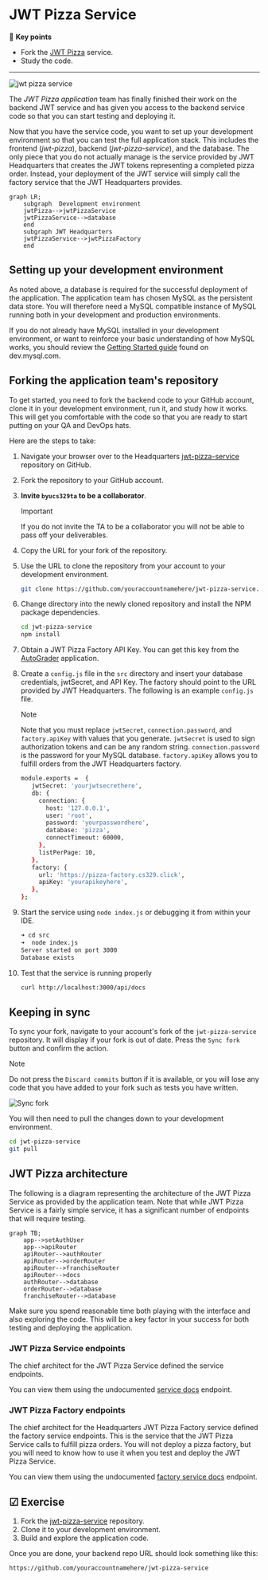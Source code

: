 # JWT Pizza Service

🔑 **Key points**

- Fork the [JWT Pizza](https://github.com/devops329/jwt-pizza-service) service.
- Study the code.

---

![jwt pizza service](jwtPizzaServicePhone.png)

The _JWT Pizza application_ team has finally finished their work on the backend JWT service and has given you access to the backend service code so that you can start testing and deploying it.

Now that you have the service code, you want to set up your development environment so that you can test the full application stack. This includes the frontend (_jwt-pizza_), backend (_jwt-pizza-service_), and the database. The only piece that you do not actually manage is the service provided by JWT Headquarters that creates the JWT tokens representing a completed pizza order. Instead, your deployment of the JWT service will simply call the factory service that the JWT Headquarters provides.

```mermaid
graph LR;
    subgraph  Development environment
    jwtPizza-->jwtPizzaService
    jwtPizzaService-->database
    end
    subgraph JWT Headquarters
    jwtPizzaService-->jwtPizzaFactory
    end
```

## Setting up your development environment

As noted above, a database is required for the successful deployment of the application. The application team has chosen MySQL as the persistent data store. You will therefore need a MySQL compatible instance of MySQL running both in your development and production environments.

If you do not already have MySQL installed in your development environment, or want to reinforce your basic understanding of how MySQL works, you should review the [Getting Started guide](https://dev.mysql.com/doc/mysql-getting-started/en/) found on dev.mysql.com.

## Forking the application team's repository

To get started, you need to fork the backend code to your GitHub account, clone it in your development environment, run it, and study how it works. This will get you comfortable with the code so that you are ready to start putting on your QA and DevOps hats.

Here are the steps to take:

1. Navigate your browser over to the Headquarters [jwt-pizza-service](https://github.com/devops329/jwt-pizza-service) repository on GitHub.
1. Fork the repository to your GitHub account.
1. **Invite `byucs329ta` to be a collaborator**.

   > [!IMPORTANT]
   > If you do not invite the TA to be a collaborator you will not be able to pass off your deliverables.

1. Copy the URL for your fork of the repository.
1. Use the URL to clone the repository from your account to your development environment.
   ```sh
   git clone https://github.com/youraccountnamehere/jwt-pizza-service.git
   ```
1. Change directory into the newly cloned repository and install the NPM package dependencies.
   ```sh
   cd jwt-pizza-service
   npm install
   ```
1. Obtain a JWT Pizza Factory API Key. You can get this key from the [AutoGrader](https://cs329.cs.byu.edu) application.
1. Create a `config.js` file in the `src` directory and insert your database credentials, jwtSecret, and API Key. The factory should point to the URL provided by JWT Headquarters. The following is an example `config.js` file.

   > [!NOTE]
   > Note that you must replace `jwtSecret`, `connection.password`, and `factory.apiKey` with values that you generate. `jwtSecret` is used to sign authorization tokens and can be any random string. `connection.password` is the password for your MySQL database. `factory.apiKey` allows you to fulfill orders from the JWT Headquarters factory.

   ```sh
   module.exports =  {
      jwtSecret: 'yourjwtsecrethere',
      db: {
        connection: {
          host: '127.0.0.1',
          user: 'root',
          password: 'yourpasswordhere',
          database: 'pizza',
          connectTimeout: 60000,
        },
        listPerPage: 10,
      },
      factory: {
        url: 'https://pizza-factory.cs329.click',
        apiKey: 'yourapikeyhere',
      },
   };
   ```

1. Start the service using `node index.js` or debugging it from within your IDE.
   ```sh
   ➜ cd src
   ➜  node index.js
   Server started on port 3000
   Database exists
   ```
1. Test that the service is running properly
   ```sh
   curl http://localhost:3000/api/docs
   ```

## Keeping in sync

To sync your fork, navigate to your account's fork of the `jwt-pizza-service` repository. It will display if your fork is out of date. Press the `Sync fork` button and confirm the action.

> [!NOTE]
> Do not press the `Discard commits` button if it is available, or you will lose any code that you have added to your fork such as tests you have written.

![Sync fork](syncFork.png)

You will then need to pull the changes down to your development environment.

```sh
cd jwt-pizza-service
git pull
```

## JWT Pizza architecture

The following is a diagram representing the architecture of the JWT Pizza Service as provided by the application team. Note that while JWT Pizza Service is a fairly simple service, it has a significant number of endpoints that will require testing.

```mermaid
graph TB;
    app-->setAuthUser
    app-->apiRouter
    apiRouter-->authRouter
    apiRouter-->orderRouter
    apiRouter-->franchiseRouter
    apiRouter-->docs
    authRouter-->database
    orderRouter-->database
    franchiseRouter-->database

```

Make sure you spend reasonable time both playing with the interface and also exploring the code. This will be a key factor in your success for both testing and deploying the application.

### JWT Pizza Service endpoints

The chief architect for the JWT Pizza Service defined the service endpoints.

You can view them using the undocumented [service docs](https://pizza.cs329.click/docs) endpoint.

### JWT Pizza Factory endpoints

The chief architect for the Headquarters JWT Pizza Factory service defined the factory service endpoints. This is the service that the JWT Pizza Service calls to fulfill pizza orders. You will not deploy a pizza factory, but you will need to know how to use it when you test and deploy the JWT Pizza Service.

You can view them using the undocumented [factory service docs](https://pizza.cs329.click/docs/factory) endpoint.

## ☑ Exercise

1. Fork the [jwt-pizza-service](https://github.com/devops329/jwt-pizza-service) repository.
1. Clone it to your development environment.
1. Build and explore the application code.

Once you are done, your backend repo URL should look something like this:

```
https://github.com/youraccountnamehere/jwt-pizza-service
```

